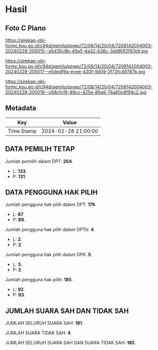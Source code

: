 # Hasil

## Foto C Plano

https://sirekap-obj-formc.kpu.go.id/c94d/pemilu/ppwp/72/08/14/20/04/7208142004003-20240228-205015--a5d35c8b-49a5-4a32-b36c-3dd80f2f87e9.jpg

https://sirekap-obj-formc.kpu.go.id/c94d/pemilu/ppwp/72/08/14/20/04/7208142004003-20240228-205017--e5dedf9a-ecee-430f-9d09-2f72fc49787b.jpg

https://sirekap-obj-formc.kpu.go.id/c94d/pemilu/ppwp/72/08/14/20/04/7208142004003-20240228-205016--c68cfcf6-89cc-425e-89a6-74a60c6f94c2.jpg


## Metadata

| Key        | Value               |
| ---------- | ------------------- |
| Time Stamp | 2024-02-28 21:00:00 |


## DATA PEMILIH TETAP

Jumlah pemilih dalam DPT: **264**.
 * L: **133**.
 * P: **131**.

## DATA PENGGUNA HAK PILIH

Jumlah pengguna hak pilih dalam DPT: **176**.
 * L: **87**.
 * P: **89**.

Jumlah pengguna hak pilih dalam DPTb: **4**.
 * L: **2**.
 * P: **2**.

Jumlah pengguna hak pilih dalam DPK: **5**.
 * L: **3**.
 * P: **2**.

Jumlah pengguna hak pilih: **185**.
 * L: **92**.
 * P: **93**.

## JUMLAH SUARA SAH DAN TIDAK SAH

JUMLAH SELURUH SUARA SAH: **181**.

JUMLAH SUARA TIDAK SAH: **4**.

JUMLAH SELURUH SUARA SAH DAN SUARA TIDAK SAH: **185**.


